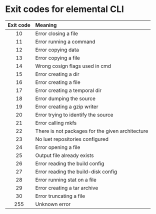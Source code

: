 # Exit codes for elemental CLI


| Exit code | Meaning |
| :----: | :---- |
| 10 | Error closing a file|
| 11 | Error running a command|
| 12 | Error copying data|
| 13 | Error copying a file|
| 14 | Wrong cosign flags used in cmd|
| 15 | Error creating a dir|
| 16 | Error creating a file|
| 17 | Error creating a temporal dir|
| 18 | Error dumping the source|
| 19 | Error creating a gzip writer|
| 20 | Error trying to identify the source|
| 21 | Error calling mkfs|
| 22 | There is not packages for the given architecture|
| 23 | No luet repositories configured|
| 24 | Error opening a file|
| 25 | Output file already exists|
| 26 | Error reading the build config|
| 27 | Error reading the build-disk config|
| 28 | Error running stat on a file|
| 29 | Error creating a tar archive|
| 30 | Error truncating a file|
| 255 | Unknown error|
